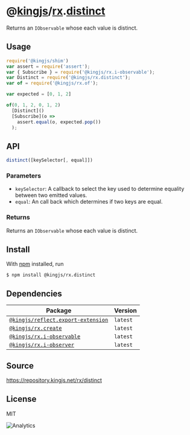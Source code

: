 # @[kingjs][@kingjs]/[rx][ns0].[distinct][ns1]
Returns an `IObservable` whose each value is distinct.
## Usage
```js
require('@kingjs/shim')
var assert = require('assert');
var { Subscribe } = require('@kingjs/rx.i-observable');
var Distinct = require('@kingjs/rx.distinct');
var of = require('@kingjs/rx.of');

var expected = [0, 1, 2]

of(0, 1, 2, 0, 1, 2)
  [Distinct]()
  [Subscribe](o => 
    assert.equal(o, expected.pop())
  );
```

## API
```ts
distinct([keySelector[, equal]])
```

### Parameters
- `keySelector`: A callback to select the key used to  determine equality between two emitted values.
- `equal`: An call back which determines if two keys are equal.
### Returns
Returns an `IObservable` whose each value is distinct.


## Install
With [npm](https://npmjs.org/) installed, run
```
$ npm install @kingjs/rx.distinct
```
## Dependencies
|Package|Version|
|---|---|
|[`@kingjs/reflect.export-extension`](https://www.npmjs.com/package/@kingjs/reflect.export-extension)|`latest`|
|[`@kingjs/rx.create`](https://www.npmjs.com/package/@kingjs/rx.create)|`latest`|
|[`@kingjs/rx.i-observable`](https://www.npmjs.com/package/@kingjs/rx.i-observable)|`latest`|
|[`@kingjs/rx.i-observer`](https://www.npmjs.com/package/@kingjs/rx.i-observer)|`latest`|
## Source
https://repository.kingjs.net/rx/distinct
## License
MIT

![Analytics](https://analytics.kingjs.net/rx/distinct)

[@kingjs]: https://www.npmjs.com/package/kingjs
[ns0]: https://www.npmjs.com/package/@kingjs/rx
[ns1]: https://www.npmjs.com/package/@kingjs/rx.distinct
